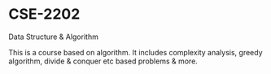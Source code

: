 # CSE-2202
Data Structure &amp; Algorithm 

This is a course based on algorithm. It includes complexity analysis, greedy algorithm, divide & conquer etc based problems 
& more. 
